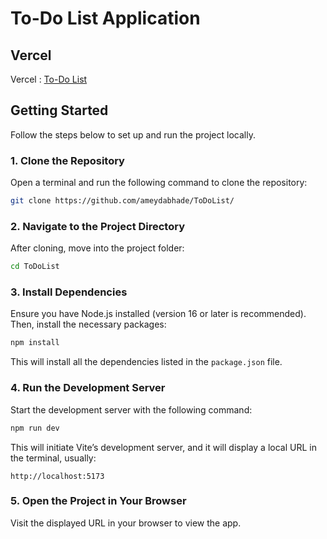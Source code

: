 # To-Do List Application

## Vercel
Vercel : [To-Do List](https://to-do-list-git-main-ameydabhades-projects.vercel.app)

## Getting Started

Follow the steps below to set up and run the project locally.

### 1. Clone the Repository
Open a terminal and run the following command to clone the repository:

```bash
git clone https://github.com/ameydabhade/ToDoList/
```

### 2. Navigate to the Project Directory
After cloning, move into the project folder:

```bash
cd ToDoList
```

### 3. Install Dependencies
Ensure you have Node.js installed (version 16 or later is recommended). Then, install the necessary packages:

```bash
npm install
```

This will install all the dependencies listed in the `package.json` file.

### 4. Run the Development Server
Start the development server with the following command:

```bash
npm run dev
```

This will initiate Vite’s development server, and it will display a local URL in the terminal, usually:

```
http://localhost:5173
```

### 5. Open the Project in Your Browser
Visit the displayed URL in your browser to view the app.
